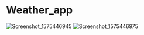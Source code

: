 # Weather_app
![Screenshot_1575446945](https://user-images.githubusercontent.com/49023331/70125661-eb25c480-167f-11ea-91e3-653e9e92ea70.png)
![Screenshot_1575446975](https://user-images.githubusercontent.com/49023331/70125673-f0830f00-167f-11ea-8d34-e6c5379644bb.png)
